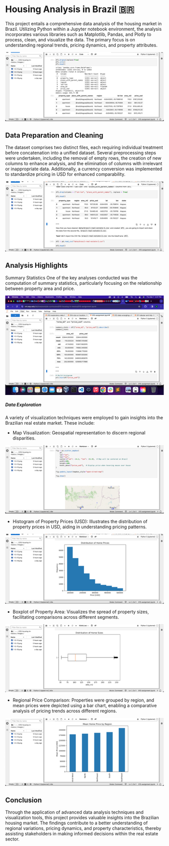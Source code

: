 # Housing Analysis in Brazil 🇧🇷


This project entails a comprehensive data analysis of the housing market in Brazil. Utilizing Python within a Jupyter notebook environment, the analysis incorporates various libraries such as Matplotlib, Pandas, and Plotly to process, clean, and visualize the data. The primary focus is on understanding regional trends, pricing dynamics, and property attributes.


![Alt text](Images/intro.png)

## Data Preparation and Cleaning

The dataset comprises two distinct files, each requiring individual treatment before concatenation into a unified dataset. Several preprocessing steps were undertaken, including the removal of empty rows, the creation of new columns to enhance analysis, and the elimination of columns with irrelevant or inappropriate data. Additionally, a currency conversion was implemented to standardize pricing in USD for enhanced comparability.

![Alt text](<Images/drop columns.png>)

## Analysis Highlights
Summary Statistics
One of the key analyses conducted was the computation of summary statistics, particularly focusing on the relationship between property area and price.

![Alt text](<Images/Summary stats Area vs price.png>)


##### Data Exploration
A variety of visualization techniques were employed to gain insights into the Brazilian real estate market. These include:
- Map Visualization: Geospatial representation to discern regional disparities.

![Alt text](Images/Map.png)



- Histogram of Property Prices (USD): Illustrates the distribution of property prices in USD, aiding in understanding pricing patterns.

![Alt text](<Images/Histogram Price.png>)

- Boxplot of Property Area: Visualizes the spread of property sizes, facilitating comparisons across different segments.

![Alt text](Images/Boxplot.png)


- Regional Price Comparison: Properties were grouped by region, and mean prices were depicted using a bar chart, enabling a comparative analysis of pricing trends across different regions.

![Alt text](<Images/Bar Chart.png>)


## Conclusion
Through the application of advanced data analysis techniques and visualization tools, this project provides valuable insights into the Brazilian housing market. The findings contribute to a better understanding of regional variations, pricing dynamics, and property characteristics, thereby assisting stakeholders in making informed decisions within the real estate sector.


